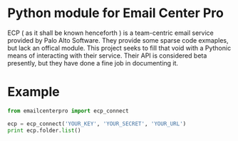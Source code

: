 Python module for Email Center Pro
==============

ECP ( as it shall be known henceforth ) is a team-centric email service provided by Palo Alto Software. They provide some sparse code exmaples, but lack an offical module. This project seeks to fill that void with a Pythonic means of interacting with their service. Their API is considered beta presently, but they have done a fine job in documenting it.


Example
==============
```python
from emailcenterpro import ecp_connect

ecp = ecp_connect('YOUR_KEY', 'YOUR_SECRET', 'YOUR_URL')
print ecp.folder.list()
```


